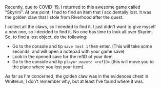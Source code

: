 Recently, due to COVID-19, I returned to this awesome game called "Skyrim". At one point, I had to find an item that I accidentally lost. It was the golden claw that I stole from Riverhood after the quest.

I collect all the claws, so I needed to find it. I just didn't want to give myself a new one, so I decided to find it. No one has time to look all over Skyrim. So, to find a lost object, do the following:

- Go to the console and tip `save test 1` then enter. (This will take some seconds, and will open a notepad with your game save)
- Look in the opened save for the refID of your item
- Go to the console and tip `player.moveto <refID>` (this will move you to the place where you lost your item)

As far as I'm concerned, the golden claw was in the evidences chest in Whiterun, I don't remember why, but at least I've found where it was.
  